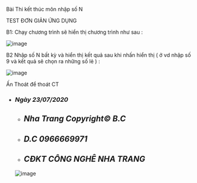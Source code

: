 
Bài Thi kết thúc môn nhập số N

TEST ĐƠN GIẢN ỨNG DỤNG
 
 B1: Chạy chương trình sẽ hiển thị chương trình như sau :
 
 ![image](https://github.com/taochangbang123/Thietlapview/blob/master/a.png?raw=true)
 
 B2 Nhập số N bất kỳ và hiển thị kết quả sau khi nhấn hiển thị ( ở vd nhập số 9 và kết quả sẽ chọn ra những số lẻ ) :
 
 ![image](https://github.com/taochangbang123/Thietlapview/blob/master/b.png?raw=true)
 
 Ấn Thoát để thoát CT

 - ### *Ngày 23/07/2020*

      - ## *Nha Trang Copyright© B.C*
  
      - ## *D.C 0966669971*
 
      - ## *CĐKT CÔNG NGHÊ NHA TRANG*
      
      ![image](https://github.com/taochangbang123/Lam-quen-moi-truong-Android/blob/master/t%E1%BA%A3i%20xu%E1%BB%91ng.png?raw=true)
